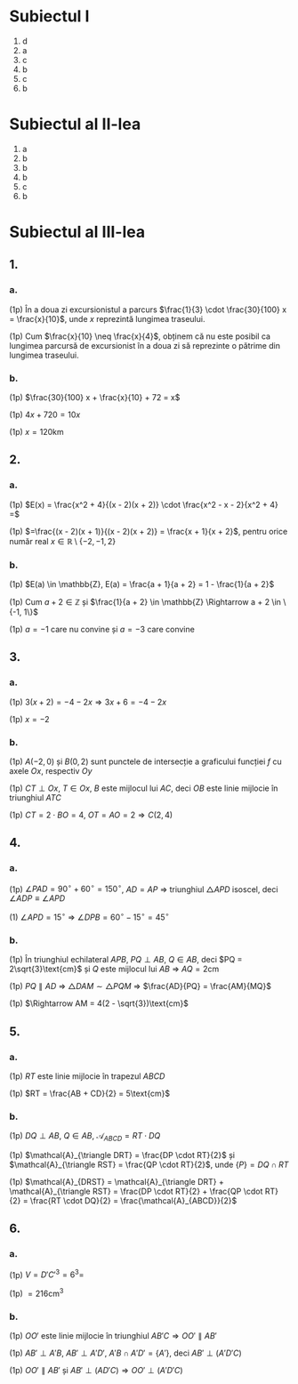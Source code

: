 # Subiectul I

1. d
2. a
3. c
4. b
5. c
6. b

# Subiectul al II-lea

1. a
2. b
3. b
4. b
5. c
6. b

# Subiectul al III-lea

## 1.

### a.

(1p) În a doua zi excursionistul a parcurs $\frac{1}{3} \cdot \frac{30}{100} x = \frac{x}{10}$, unde $x$ reprezintă lungimea traseului.

(1p) Cum $\frac{x}{10} \neq \frac{x}{4}$, obținem că nu este posibil ca lungimea parcursă de excursionist în a doua zi să reprezinte o pătrime din lungimea traseului.

### b.

(1p) $\frac{30}{100} x + \frac{x}{10} + 72 = x$

(1p) $4x + 720 = 10x$

(1p) $x = 120\text{km}$

## 2.

### a.

(1p) $E(x) = \frac{x^2 + 4}{(x - 2)(x + 2)} \cdot \frac{x^2 - x - 2}{x^2 + 4} =$

(1p) $=\frac{(x - 2)(x + 1)}{(x - 2)(x + 2)} = \frac{x + 1}{x + 2}$, pentru orice număr real $x \in \mathbb{R} \setminus \{-2, -1, 2\}$

### b.

(1p) $E(a) \in \mathbb{Z}, E(a) = \frac{a + 1}{a + 2} = 1 - \frac{1}{a + 2}$

(1p) Cum $a + 2 \in \mathbb{Z}$ și $\frac{1}{a + 2} \in \mathbb{Z} \Rightarrow a + 2 \in \{-1, 1\}$

(1p) $a = -1$ care nu convine și $a = -3$ care convine

## 3.

### a.

(1p) $3(x + 2) = -4 - 2x \Rightarrow 3x + 6 = -4 - 2x$

(1p) $x = -2$

### b.

(1p) $A(-2, 0)$ și $B(0, 2)$ sunt punctele de intersecție a graficului funcției $f$ cu axele $Ox$, respectiv $Oy$

(1p) $CT \perp Ox$, $T \in Ox$, $B$ este mijlocul lui $AC$, deci $OB$ este linie mijlocie în triunghiul $ATC$

(1p) $CT = 2 \cdot BO = 4$, $OT = AO = 2 \Rightarrow C(2, 4)$

## 4.

### a.

(1p) $\angle PAD = 90^\circ + 60^\circ = 150^\circ$, $AD = AP$ $\Rightarrow$ triunghiul $\triangle APD$ isoscel, deci $\angle ADP \equiv \angle APD$

(1) $\angle APD = 15^\circ$ $\Rightarrow$ $\angle DPB = 60^\circ - 15^\circ = 45^\circ$

### b.

(1p) În triunghiul echilateral $APB$, $PQ \perp AB$, $Q \in AB$, deci $PQ = 2\sqrt{3}\text{cm}$ și $Q$ este mijlocul lui $AB$ $\Rightarrow$ $AQ = 2$cm

(1p) $PQ \parallel AD$ $\Rightarrow$ $\triangle DAM \sim \triangle PQM$ $\Rightarrow$ $\frac{AD}{PQ} = \frac{AM}{MQ}$

(1p) $\Rightarrow AM = 4(2 - \sqrt{3})\text{cm}$

## 5.

### a.

(1p) $RT$ este linie mijlocie în trapezul $ABCD$

(1p) $RT = \frac{AB + CD}{2} = 5\text{cm}$

### b.

(1p) $DQ \perp AB$, $Q \in AB$, $\mathcal{A}_{ABCD} = RT \cdot DQ$

(1p) $\mathcal{A}_{\triangle DRT} = \frac{DP \cdot RT}{2}$ și $\mathcal{A}_{\triangle RST} = \frac{QP \cdot RT}{2}$, unde $\{P\} = DQ \cap RT$

(1p) $\mathcal{A}_{DRST} = \mathcal{A}_{\triangle DRT} + \mathcal{A}_{\triangle RST} = \frac{DP \cdot RT}{2} + \frac{QP \cdot RT}{2} = \frac{RT \cdot DQ}{2} = \frac{\mathcal{A}_{ABCD}}{2}$

## 6.

### a.

(1p) $V = D'C'^3 = 6^3 =$

(1p) $= 216\text{cm}^3$

### b.

(1p) $OO'$ este linie mijlocie în triunghiul $AB'C \Rightarrow OO' \parallel AB'$

(1p) $AB' \perp A'B$, $AB' \perp A'D'$, $A'B \cap A'D' = \{A'\}$, deci $AB' \perp (A'D'C)$

(1p) $OO' \parallel AB'$ și $AB' \perp (AD'C) \Rightarrow OO' \perp (A'D'C)$

